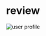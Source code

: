 # review
![user profile](https://user-images.githubusercontent.com/74331457/114157640-23987b00-9924-11eb-94db-f90d173a8334.jpg)


